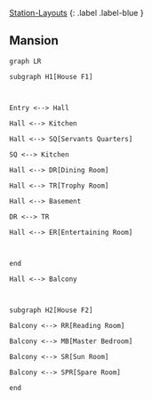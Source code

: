 [Station-Layouts](Game/Station-Layouts)
{: .label .label-blue }

## Mansion
```mermaid
graph LR

subgraph H1[House F1]

  

Entry <--> Hall

Hall <--> Kitchen

Hall <--> SQ[Servants Quarters]

SQ <--> Kitchen

Hall <--> DR[Dining Room]

Hall <--> TR[Trophy Room]

Hall <--> Basement

DR <--> TR

Hall <--> ER[Entertaining Room]

  

end  

Hall <--> Balcony

  

subgraph H2[House F2]

Balcony <--> RR[Reading Room]

Balcony <--> MB[Master Bedroom]

Balcony <--> SR[Sun Room]

Balcony <--> SPR[Spare Room]

end
```